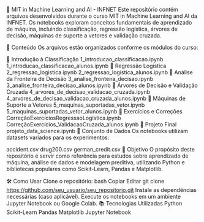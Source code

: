 📂 MIT in Machine Learning and AI - INFNET
Este repositório contém arquivos desenvolvidos durante o curso MIT in Machine Learning and AI da INFNET. Os notebooks exploram conceitos fundamentais de aprendizado de máquina, incluindo classificação, regressão logística, árvores de decisão, máquinas de suporte a vetores e validação cruzada.

📌 Conteúdo
Os arquivos estão organizados conforme os módulos do curso:

🔹 Introdução à Classificação
1_introducao_classificacao.ipynb
1_introducao_classificacao_alunos.ipynb
🔹 Regressão Logística
2_regressao_logistica.ipynb
2_regressao_logistica_alunos.ipynb
🔹 Análise da Fronteira de Decisão
3_analise_fronteira_decisao.ipynb
3_analise_fronteira_decisao_alunos.ipynb
🔹 Árvores de Decisão e Validação Cruzada
4_arvores_de_decisao_validacao_cruzada.ipynb
4_arvores_de_decisao_validacao_cruzada_alunos.ipynb
🔹 Máquinas de Suporte a Vetores
5_maquinas_suportadas_vetor.ipynb
5_maquinas_suportadas_vetor_alunos.ipynb
🔹 Exercícios e Correções
CorreçãoExercíciosRegressaoLogística.ipynb
CorreçãoExercícios_ValidacaoCruzada_alunos.ipynb
🔹 Projeto Final
projeto_data_science.ipynb
🔹 Conjunto de Dados
Os notebooks utilizam datasets variados para os experimentos:

accident.csv
drug200.csv
german_credit.csv
🚀 Objetivo
O propósito deste repositório é servir como referência para estudos sobre aprendizado de máquina, análise de dados e modelagem preditiva, utilizando Python e bibliotecas populares como Scikit-Learn, Pandas e Matplotlib.

🛠️ Como Usar
Clone o repositório:
bash
Copiar
Editar
git clone https://github.com/seu_usuario/seu_repositorio.git
Instale as dependências necessárias (caso aplicável).
Execute os notebooks em um ambiente Jupyter Notebook ou Google Colab.
📚 Tecnologias Utilizadas
Python
Scikit-Learn
Pandas
Matplotlib
Jupyter Notebook
